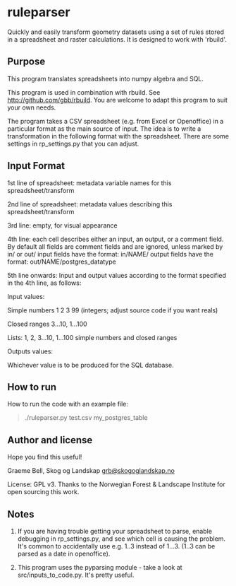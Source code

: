 ruleparser
=====

Quickly and easily transform geometry datasets using a set of rules stored in a spreadsheet and raster calculations. It is designed to work with 'rbuild'.

Purpose
-----

This program translates spreadsheets into numpy algebra and SQL.

This program is used in combination with rbuild. See http://github.com/gbb/rbuild.
You are welcome to adapt this program to suit your own needs.

The program takes a CSV spreadsheet (e.g. from Excel or Openoffice) in a 
particular format as the main source of input. The idea is to write a 
transformation in the following format with the spreadsheet. There are 
some settings in rp_settings.py that you can adjust.

Input Format
-----

1st line of spreadsheet: metadata variable names for this spreadsheet/transform

2nd line of spreadsheet: metadata values describing this spreadsheet/transform

3rd line: empty, for visual appearance

4th line: each cell describes either an input, an output, or a comment field.
By default all fields are comment fields and are ignored, unless marked by in/ or out/
input fields have the format:   in/NAME/
output fields have the format:  out/NAME/postgres_datatype

5th line onwards:
Input and output values according to the format specified in the 4th line, as follows:

Input values: 

  Simple numbers 1 2 3 99     (integers; adjust source code if you want reals)

  Closed ranges  3...10, 1...100

  Lists:   1, 2, 3...10, 1...100      simple numbers and closed ranges

Outputs values: 
  
  Whichever value is to be produced for the SQL database.

How to run
-------

How to run the code with an example file: 

> ./ruleparser.py test.csv my_postgres_table

Author and license
-----

Hope you find this useful!

Graeme Bell, Skog og Landskap
grb@skogoglandskap.no

License: GPL v3.
Thanks to the Norwegian Forest & Landscape Institute for open sourcing this work.


Notes
-----

1. If you are having trouble getting your spreadsheet to parse, enable debugging
in rp_settings.py, and see which cell is causing the problem. It's common to
accidentally use e.g. 1..3 instead of 1...3. (1..3 can be parsed as a date 
in openoffice). 


2. This program uses the pyparsing module - take a look at src/inputs_to_code.py.
It's pretty useful.

